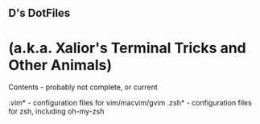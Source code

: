 D's DotFiles
------------

(a.k.a. Xalior's Terminal Tricks and Other Animals)
===================================================

Contents - probably not complete, or current

 .vim\* - configuration files for vim/macvim/gvim
 .zsh\* - configuration files for zsh, including oh-my-zsh
